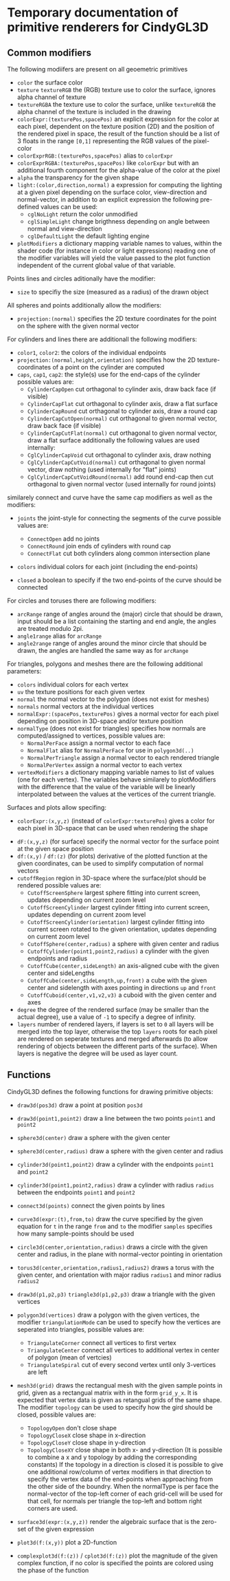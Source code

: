 # Temporary documentation of primitive renderers for CindyGL3D

## Common modifiers

The following modiifers are present on all geoemetric primitives
* `color` the surface color <!-- TODO? list pre-defined colors-->
* `texture` `textureRGB` the (RGB) texture use to color the surface, ignores alpha channel of texture
* `textureRGBA` the texture use to color the surface, unlike `textureRGB` the alpha channel of the texture is included in the drawing
* `colorExpr:(texturePos,spacePos)` an explicit expression for the color at each pixel, dependent on the texture position (2D) and the position of the rendered pixel in space, the result of the function should be a list of 3 floats in the range `[0,1]` representing the RGB values of the pixel-color
* `colorExprRGB:(texturePos,spacePos)` alias to `colorExpr`
* `colorExprRGBA:(texturePos,spacePos)` like `colorExpr` but with an additional fourth component for the alpha-value of the color at the pixel
* `alpha` the transparency for the given shape
* `light:(color,direction,normal)` a expression for computing the lighting at a given pixel depending on the surface color, view-direction and normal-vector, in addition to an explicit expression the following pre-defined values can be used:
  - `cglNoLight` return the color unmodified
  - `cglSimpleLight` change brigthness depending on angle between normal and view-direction
  - `cglDefaultLight` the default lighting engine <!--TODO? short descritption -->
* `plotModifiers` a dictionary mapping variable names to values, within the shader code (for instance in color or light expressions) reading one of the modifier variables will yield the value passed to the plot function independent of the current global value of that variable.
<!-- TODO plot modifiers can be modified using cglUpdate(objId,modiifers), TODO? write wrapper function -->

Points lines and circles aditionally have the modifier:
* `size` to specifiy the size (measured as a radius) of the drawn object

All spheres and points additionally allow the modifiers:

* `projection:(normal)` specifies the 2D texture coordinates for the point on the sphere with the given normal vector

For cylinders and lines there are additionall the following modifiers:

* `color1`, `color2`: the colors of the individual endpoints
* `projection:(normal,height,orientation)` specifies how the 2D texture-coordinates of a point on the cylinder are computed
* `caps`, `cap1`, `cap2`: the style(s) use for the end-caps of the cylinder possible values are:
    - `CylinderCapOpen` cut orthagonal to cylinder axis, draw back face (if visible)
    - `CylinderCapFlat` cut orthagonal to cylinder axis, draw a flat surface
    - `CylinderCapRound` cut orthagonal to cylinder axis, draw a round cap
    - `CylinderCapCutOpen(normal)` cut orthagonal to given normal vector, draw back face (if visible)
    - `CylinderCapCutFlat(normal)` cut orthagonal to given normal vector, draw a flat surface
    additionally the following values are used internally:
    - `CglCylinderCapVoid` cut orthagonal to cylinder axis, draw nothing
    - `CglCylinderCapCutVoid(normal)` cut orthagonal to given normal vector, draw nothing (used internally for "flat" joints)
    - `CglCylinderCapCutVoidRound(normal)` add round end-cap then cut orthagonal to given normal vector (used internally for round joints)

similarely connect and curve have the same cap modifiers as well as the modifiers:

<!-- TODO is curve the right word here -->
* `joints` the joint-style for connecting the segments of the curve possible values are:
  - `ConnectOpen` add no joints
  - `ConnectRound` join ends of cylinders with round cap
  - `ConnectFlat` cut both cylinders along common intersection plane

* `colors` individual colors for each joint (including the end-points)
* `closed` a boolean to specify if the two end-points of the curve should be connected

For circles and toruses there are following modifiers:
* `arcRange` range of angles around the (major) circle that should be drawn, input should be a list containing the starting and end angle, the angles are treated modulo 2pi.
* `angle1range` alias for `arcRange`
* `angle2range` range of angles around the minor circle that should be drawn, the angles are handled the same way as for `arcRange`

For triangles, polygons and meshes there are the following additional parameters:

* `colors` individual colors for each vertex
* `uv` the texture positions for each given vertex
* `normal` the normal vector to the polygon (does not exist for meshes)
* `normals` normal vectors at the individual vertices
* `normalExpr:(spacePos,texturePos)` gives a normal vector for each pixel depending on position in 3D-space and/or texture position
* `normalType` (does not exist for triangles) specifies how normals are computed/assigned to vertices, possible values are:
  - `NormalPerFace` assign a normal vector to each face
  - `NormalFlat` alias for `NormalPerFace` for use in `polygon3d(..)`
  - `NormalPerTriangle` assign a normal vector to each rendered triangle
  - `NormalPerVertex` assign a normal vector to each vertex
* `vertexModifiers` a dictionary mapping variable names to list of values (one for each vertex). The variables behave similarely to plotModifiers with the difference that the value of the variable will be linearly interpolated between the values at the vertices of the current triangle.

Surfaces and plots allow specifing:
<!--TODO? make space-color and texture color different modifiers-->
* `colorExpr:(x,y,z)` (instead of `colorExpr:texturePos`) gives a color for each pixel in 3D-space that can be used when rendering the shape
<!-- uv:?  a way to map surface to 2D coordinates -->
* `dF:(x,y,z)` (for surface) specify the normal vector for the surface point at the given space position
* `df:(x,y)` /  `df:(z)` (for plots) derivative of the plotted function at the given coordinates, can be used to simplify computation of normal vectors
* `cutoffRegion` region in 3D-space where the surface/plot should be rendered possible values are:
  - `CutoffScreenSphere` largest sphere fitting into current screen, updates depending on current zoom level
  - `CutoffScreenCylinder` largest cylinder fitting into current screen, updates depending on current zoom level
  - `CutoffScreenCylinder(orientation)` largest cylinder fitting into current screen rotated to the given orientation, updates depending on current zoom level
  - `CutoffSphere(center,radius)` a sphere with given center and radius
  - `CutoffCylinder(point1,point2,radius)` a cylinder with the given endpoints and radius
  - `CutoffCube(center,sideLength)` an axis-aligned cube with the given center and sideLengths
  - `CutoffCube(center,sideLength,up,front)` a cube with the given center and sidelength with axes pointing in directions `up` and `front`
  - `CutoffCuboid(center,v1,v2,v3)` a cuboid with the given center and axes
* `degree` the degree of the rendered surface (may be smaller than the actual degree), use a value of `-1` to specify a degree of infinity.
* `layers` number of rendered layers, if layers is set to `0` all layers will be merged into the top layer, otherwise the top `layers` roots for each pixel are rendered on seperate textures and merged afterwards (to allow rendering of objects between the different parts of the surface). When layers is negative the degree will be used as layer count.

## Functions

CindyGL3D defines the following functions for drawing primitive objects:

* `draw3d(pos3d)` draw a point at position `pos3d`
* `draw3d(point1,point2)` draw a line between the two points `point1` and `point2`
* `sphere3d(center)` draw a sphere with the given center
* `sphere3d(center,radius)` draw a sphere with the given center and radius
* `cylinder3d(point1,point2)` draw a cylinder with the endpoints `point1` and `point2`
* `cylinder3d(point1,point2,radius)` draw a cylinder with radius `radius` between the endpoints `point1` and `point2` 
* `connect3d(points)` connect the given points by lines
* `curve3d(expr:(t),from,to)` draw the curve specified by the given equation for `t` in the range `from` and `to`
    the modifier `samples` specifies how many sample-points should be used
* `circle3d(center,orientation,radius)` draws a circle with the given center and radius, in the plane with normal-vector pointing in orientation
* `torus3d(center,orientation,radius1,radius2)` draws a torus with the given center, and orientation with major radius `radius1` and minor radius `radius2`

* `draw3d(p1,p2,p3)` `triangle3d(p1,p2,p3)` draw a triangle with the given vertices
* `polygon3d(vertices)` draw a polygon with the given vertices, the modifier `triangulationMode` can be used to specify how the vertices are seperated into triangles, possible values are:
  - `TriangulateCorner` connect all vertices to first vertex
  - `TriangulateCenter` connect all vertices to additional vertex in center of polygon (mean of vertcies)
  - `TriangulateSpiral` cut of every second vertex until only 3-vertices are left

* `mesh3d(grid)` draws the rectangual mesh with the given sample points in grid, given as a rectangual matrix with in the form `grid_y_x`. It is expected that vertex data is given as retangual grids of the same shape. The modifier `topology` can be used to specify how the gird should be closed, possible values are:
  - `TopologyOpen` don't close shape
  - `TopologyCloseX` close shape in x-direction
  - `TopologyCloseY` close shape in y-direction
  - `TopologyCloseXY` close shape in both x- and y-direction (It is possible to combine a x and y topology by adding the corresponding constants)
If the topology in a direction is closed it is possible to give one additional row/column of vertex modifiers in that direction to specify the vertex data of the end-points when approaching from the other side of the boundry.
When the normalType is per face the normal-vector of the top-left corner of each grid-cell will be used for that cell,
for normals per triangle the top-left and bottom right corners are used. <!--TODO formulation-->

* `surface3d(expr:(x,y,z))` render the algebraic surface that is the zero-set of the given expression
* `plot3d(f:(x,y))` plot a 2D-function
* `complexplot3d(f:(z))` / `cplot3d(f:(z))` plot the magnitude of the given complex function, if no color is specified the points are colored using the phase of the function

